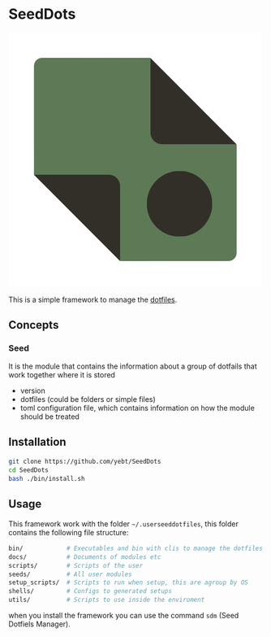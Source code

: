 # SeedDots

<!--LOGO-->
![Logo](./assets/logo.png)

This is a simple framework to manage the [dotfiles](https://dotfiles.github.io/).

## Concepts

### Seed

It is the module that contains the information about a group of dotfails that work together where it is stored

- version
- dotfiles (could be folders or simple files)
- toml configuration file, which contains information on how the module should be treated

## Installation

```sh
git clone https://github.com/yebt/SeedDots
cd SeedDots
bash ./bin/install.sh
```

## Usage

This framework work with the folder `~/.userseeddotfiles`, this folder contains the following file structure:

```sh
bin/            # Executables and bin with clis to manage the dotfiles
docs/           # Documents of modules etc
scripts/        # Scripts of the user 
seeds/          # All user modules
setup_scripts/  # Scripts to run when setup, this are agroup by OS
shells/         # Configs to generated setups
utils/          # Scripts to use inside the enviroment
```

when you install the framework you can use the command `sdm` (Seed Dotfiels Manager).